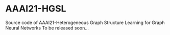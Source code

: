 # AAAI21-HGSL
Source code of AAAI21-Heterogeneous Graph Structure Learning for Graph Neural Networks
To be released soon...
